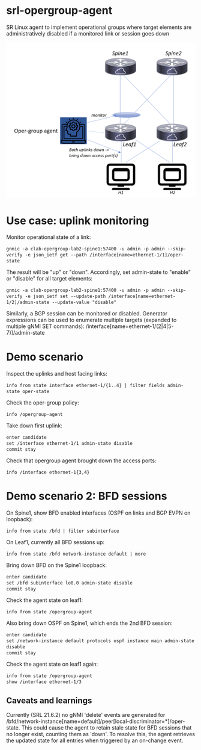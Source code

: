 # srl-opergroup-agent
SR Linux agent to implement operational groups where target elements are administratively disabled if a monitored link or session goes down

![plot](images/Oper-group-agent.png)

# Use case: uplink monitoring

Monitor operational state of a link:
```
gnmic -a clab-opergroup-lab2-spine1:57400 -u admin -p admin --skip-verify -e json_ietf get --path /interface[name=ethernet-1/1]/oper-state
```
The result will be "up" or "down". Accordingly, set admin-state to "enable" or "disable" for all target elements:
```
gnmic -a clab-opergroup-lab2-spine1:57400 -u admin -p admin --skip-verify -e json_ietf set --update-path /interface[name=ethernet-1/2]/admin-state --update-value "disable"
```

Similarly, a BGP session can be monitored or disabled. Generator expressions can be used to enumerate multiple targets (expanded to multiple gNMI SET commands):
/interface[name=ethernet-1/(2|4|5-7)]/admin-state

# Demo scenario

Inspect the uplinks and host facing links:
```
info from state interface ethernet-1/{1..4} | filter fields admin-state oper-state
```

Check the oper-group policy:
```
info /opergroup-agent
```

Take down first uplink:
```
enter candidate
set /interface ethernet-1/1 admin-state disable
commit stay
```

Check that opergroup agent brought down the access ports:
```
info /interface ethernet-1{3,4}
```

# Demo scenario 2: BFD sessions

On Spine1, show BFD enabled interfaces (OSPF on links and BGP EVPN on loopback):
```
info from state /bfd | filter subinterface
```

On Leaf1, currently all BFD sessions up:
```
info from state /bfd network-instance default | more
```

Bring down BFD on the Spine1 loopback:
```
enter candidate
set /bfd subinterface lo0.0 admin-state disable
commit stay
```

Check the agent state on leaf1:
```
info from state /opergroup-agent
```

Also bring down OSPF on Spine1, which ends the 2nd BFD session:
```
enter candidate
set /network-instance default protocols ospf instance main admin-state disable
commit stay
```

Check the agent state on leaf1 again:
```
info from state /opergroup-agent
show /interface ethernet-1/3
```



## Caveats and learnings
Currently (SRL 21.6.2) no gNMI 'delete' events are generated for /bfd/network-instance[name=default]/peer[local-discriminator=*]/oper-state.
This could cause the agent to retain stale state for BFD sessions that no longer exist, counting them as 'down'.
To resolve this, the agent retrieves the updated state for all entries when triggered by an on-change event.
